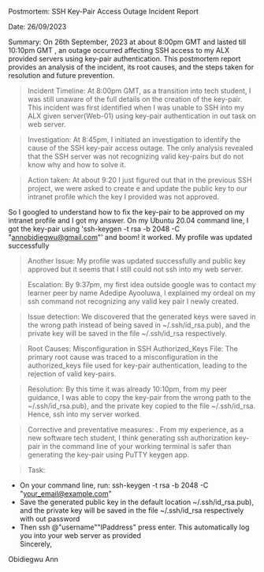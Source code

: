 
 Postmortem: SSH Key-Pair Access Outage Incident Report

Date: 26/09/2023

Summary:
On 26th September, 2023 at about 8:00pm GMT and lasted till 10:10pm GMT , an outage occurred affecting SSH access to my ALX provided servers using key-pair authentication. This postmortem report provides an analysis of the incident, its root causes, and the steps taken for resolution and future prevention.

> Incident Timeline:
At 8:00pm GMT,  as a transition into tech student, I was still unaware of the full details on the creation of the key-pair. 
This incident was first identified when I was unable to SSH into my ALX given server(Web-01) using key-pair authentication in out task on web server.

> Investigation:
At 8:45pm, I initiated an investigation to identify the cause of the SSH key-pair access outage.  The only analysis revealed that the SSH server was not recognizing valid key-pairs but do not know why and how to solve it.

> Action taken:
At about 9:20 I just figured out that in the previous SSH project, we were asked to create e and update the public key to our intranet profile which the key I provided was not approved.

So I googled to understand how to fix the key-pair to be approved on my intranet profile and I got my answer.
On my Ubuntu 20.04 command line, I got the key-pair using 'ssh-keygen -t rsa -b 2048 -C "annobidiegwu@gmail.com"' and boom! it worked. My profile was updated successfully

> Another Issue:
My profile was updated successfully and public key approved but it seems that I still could not ssh into my web server.

> Escalation:
By 9:37pm, my first idea outside google was to contact my learner peer by name Adedipe Ayooluwa, I explained my ordeal on my ssh command not recognizing any valid key pair I newly created.

> Issue detection:
We discovered that the generated keys were saved in the wrong path instead of being saved in ~/.ssh/id_rsa.pub), and the private key will be saved in the file ~/.ssh/id_rsa respectively.

> Root Causes:
Misconfiguration in SSH Authorized_Keys File:
The primary root cause was traced to a misconfiguration in the authorized_keys file used for key-pair authentication, leading to the rejection of valid key-pairs.

> Resolution:
By this time it was already 10:10pm, from my peer guidance, I was able to copy the key-pair from the wrong path to the  ~/.ssh/id_rsa.pub), and the private key copied to the file ~/.ssh/id_rsa. Hence, ssh into my server worked.

> Corrective and preventative measures:
. From my experience, as a new software tech student, I think generating ssh authorization key-pair in the command line of your working terminal is safer than generating the key-pair using PuTTY  keygen app.

> Task:
-  On your command line, run: ssh-keygen -t rsa -b 2048 -C "your_email@example.com"
-  Save the generated public key in the default location ~/.ssh/id_rsa.pub), and the private key will be saved in the file ~/.ssh/id_rsa respectively with out password
-  Then ssh @"username""IPaddress" press enter.
This automatically log you into your web server as provided  
Sincerely,

Obidiegwu Ann
